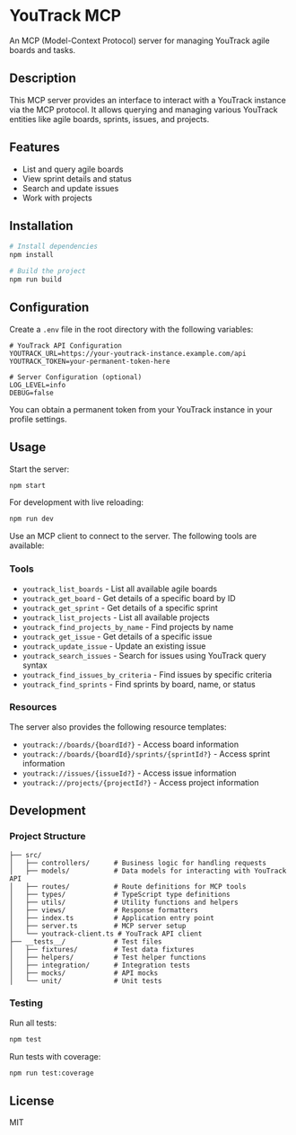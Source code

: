 # YouTrack MCP

An MCP (Model-Context Protocol) server for managing YouTrack agile boards and tasks.

## Description

This MCP server provides an interface to interact with a YouTrack instance via the MCP protocol. It allows querying and managing various YouTrack entities like agile boards, sprints, issues, and projects.

## Features

- List and query agile boards
- View sprint details and status
- Search and update issues
- Work with projects

## Installation

```bash
# Install dependencies
npm install

# Build the project
npm run build
```

## Configuration

Create a `.env` file in the root directory with the following variables:

```
# YouTrack API Configuration
YOUTRACK_URL=https://your-youtrack-instance.example.com/api
YOUTRACK_TOKEN=your-permanent-token-here

# Server Configuration (optional)
LOG_LEVEL=info
DEBUG=false
```

You can obtain a permanent token from your YouTrack instance in your profile settings.

## Usage

Start the server:

```bash
npm start
```

For development with live reloading:

```bash
npm run dev
```

Use an MCP client to connect to the server. The following tools are available:

### Tools

- `youtrack_list_boards` - List all available agile boards
- `youtrack_get_board` - Get details of a specific board by ID
- `youtrack_get_sprint` - Get details of a specific sprint
- `youtrack_list_projects` - List all available projects
- `youtrack_find_projects_by_name` - Find projects by name
- `youtrack_get_issue` - Get details of a specific issue
- `youtrack_update_issue` - Update an existing issue
- `youtrack_search_issues` - Search for issues using YouTrack query syntax
- `youtrack_find_issues_by_criteria` - Find issues by specific criteria
- `youtrack_find_sprints` - Find sprints by board, name, or status

### Resources

The server also provides the following resource templates:

- `youtrack://boards/{boardId?}` - Access board information
- `youtrack://boards/{boardId}/sprints/{sprintId?}` - Access sprint information
- `youtrack://issues/{issueId?}` - Access issue information
- `youtrack://projects/{projectId?}` - Access project information

## Development

### Project Structure

```
├── src/
│   ├── controllers/      # Business logic for handling requests
│   ├── models/           # Data models for interacting with YouTrack API
│   ├── routes/           # Route definitions for MCP tools
│   ├── types/            # TypeScript type definitions
│   ├── utils/            # Utility functions and helpers
│   ├── views/            # Response formatters
│   ├── index.ts          # Application entry point
│   ├── server.ts         # MCP server setup
│   └── youtrack-client.ts # YouTrack API client
├── __tests__/            # Test files
│   ├── fixtures/         # Test data fixtures
│   ├── helpers/          # Test helper functions
│   ├── integration/      # Integration tests
│   ├── mocks/            # API mocks
│   └── unit/             # Unit tests
```

### Testing

Run all tests:

```bash
npm test
```

Run tests with coverage:

```bash
npm run test:coverage
```

## License

MIT
